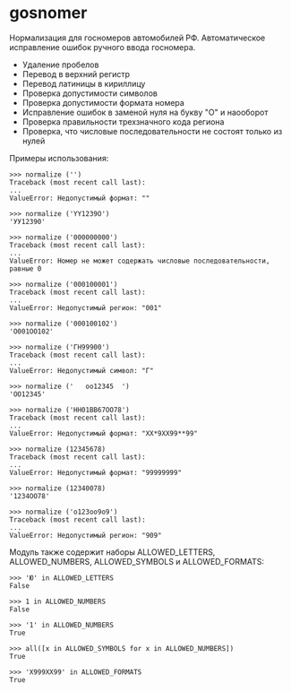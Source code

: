 # gosnomer
 Нормализация для госномеров автомобилей РФ. Автоматическое исправление ошибок ручного ввода госномера.

- Удаление пробелов
- Перевод в верхний регистр
- Перевод латиницы в кириллицу
- Проверка допустимости символов
- Проверка допустимости формата номера
- Исправление ошибок в заменой нуля на букву "О" и наооборот
- Проверка правильности трехзначного кода региона
- Проверка, что числовые последовательности не состоят только из нулей

Примеры использования:
```
>>> normalize ('')
Traceback (most recent call last):
...
ValueError: Недопустимый формат: ""

>>> normalize ('YY1239O')
'УУ12390'

>>> normalize ('000000000')
Traceback (most recent call last):
...
ValueError: Номер не может содержать числовые последовательности, равные 0

>>> normalize ('000100001')
Traceback (most recent call last):
...
ValueError: Недопустимый регион: "001"

>>> normalize ('000100102')
'О001ОО102'

>>> normalize ('ГН99900')
Traceback (most recent call last):
...
ValueError: Недопустимый символ: "Г"

>>> normalize ('   оо12345  ')
'ОО12345'

>>> normalize ('НН01ВВ67ОО78')
Traceback (most recent call last):
...
ValueError: Недопустимый формат: "ХХ*9ХХ99**99"

>>> normalize (12345678)
Traceback (most recent call last):
...
ValueError: Недопустимый формат: "99999999"

>>> normalize (12340078)
'1234ОО78'

>>> normalize ('о123оо9о9')
Traceback (most recent call last):
...
ValueError: Недопустимый регион: "909"
```

Модуль также содержит наборы ALLOWED_LETTERS, ALLOWED_NUMBERS, ALLOWED_SYMBOLS и ALLOWED_FORMATS:
```
>>> 'Ю' in ALLOWED_LETTERS
False

>>> 1 in ALLOWED_NUMBERS
False

>>> '1' in ALLOWED_NUMBERS
True

>>> all([x in ALLOWED_SYMBOLS for x in ALLOWED_NUMBERS])
True

>>> 'Х999ХХ99' in ALLOWED_FORMATS
True
```
